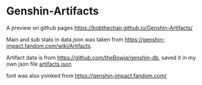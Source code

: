 # Genshin-Artifacts
A preview on github pages https://bobthechair.github.io/Genshin-Artifacts/


Main and sub stats in data.json was taken from https://genshin-impact.fandom.com/wiki/Artifacts.

Artifact data is from https://github.com/theBowja/genshin-db, 
saved it in my own json file <a href="https://github.com/BobTheChair/Genshin-Artifacts/blob/master/artifacts.json">artifacts.json</a>

font was also yoinked from https://genshin-impact.fandom.com/